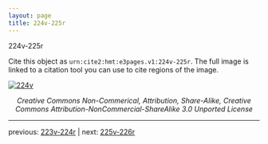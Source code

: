```yaml
---
layout: page
title: 224v-225r
---
```


224v-225r

Cite this object as `urn:cite2:hmt:e3pages.v1:224v-225r`. The full image is linked to a citation tool you can use to cite regions of the image.

[![224v](http://www.homermultitext.org/iipsrv?IIIF=/project/homer/pyramidal/deepzoom/hmt/e3bifolio/v1/E3_224v_225r.tif/full/800,/0/default.jpg)](http://www.homermultitext.org/ict2/?urn=urn:cite2:hmt:e3bifolio.v1:E3_224v_225r) 

<p style="text-align: center; font-style: italic;">Creative Commons Non-Commerical, Attribution, Share-Alike, Creative Commons Attribution-NonCommercial-ShareAlike 3.0 Unported License</p>

---

previous: [223v-224r](../223v-224r/) | next: [225v-226r](../225v-226r/)